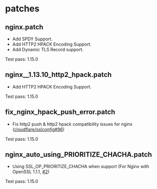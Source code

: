 # patches


## nginx.patch
* Add SPDY Support.
* Add HTTP2 HPACK Encoding Support.
* Add Dynamic TLS Record support.

Test pass: 1.15.0


## nginx__1.13.10_http2_hpack.patch
* Add HTTP2 HPACK Encoding Support.

Test pass: 1.15.0


## fix_nginx_hpack_push_error.patch
* Fix http2 push & http2 hpack compatibility issues for nginx ([cloudflare/sslconfig#96](https://github.com/cloudflare/sslconfig/issues/96))

Test pass: 1.15.0


## nginx_auto_using_PRIORITIZE_CHACHA.patch
* Using SSL_OP_PRIORITIZE_CHACHA when support (For Nginx with OpenSSL 1.1.1, [#2](https://github.com/kn007/patch/issues/2))

Test pass: 1.15.0
